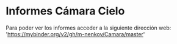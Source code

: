 # Informes Cámara Cielo

Para poder ver los informes acceder a la siguiente dirección web:
'https://mybinder.org/v2/gh/m-nenkov/Camara/master'
